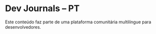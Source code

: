 # Dev Journals – PT

Este conteúdo faz parte de uma plataforma comunitária multilíngue para desenvolvedores.